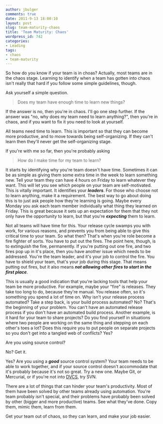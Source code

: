 ```yaml
---
author: jbulger
comments: true
date: 2011-9-13 18:00:10
layout: post
slug: team-maturity-chaos
title: 'Team Maturity: Chaos'
wordpress_id: 742
categories:
- Leading
tags:
- chaos
- team-maturity
---
```


So how do you know if your team is in choas? Actually, most teams are in the chaos stage. Learning to identify when a team has gotten into chaos isn't really that hard if you follow some simple guidelines, though.

<!-- more -->

Ask yourself a simple question.


> Does my team have enough time to learn new things?


If the answer is no, then you're in chaos. I'll go one step further. If the answer was "no, why does my team need to learn anything?", then you're in chaos, and if you want to fix it you need to look at yourself.

All teams need time to learn. This is important so that they can become more productive, and to move towards being self-organizing. If they can't learn then they'll never get the self-organizing stage.

If you're with me so far, then you're probably asking


> How do I make time for my team to learn?


It starts by identifying why you're team doesn't have time. Sometimes it can be as simple as giving them some extra time in the week to learn something new. Tell your team they can have 4 hours on Friday to learn whatever they want. This will let you see which people on your team are self-motivated. This is vitally important. It identifies your **_leaders_**. For those who choose not to learn anything, make it a requirement. The best way to go about doing this is to just ask people how they're learning is going. Maybe every Monday you ask each team member individually what thing they learned on Friday. This is great because it sets up an expectation for them that they not only have the opportunity to learn, but that you're _**expecting**_ them to learn.

Not all teams will have time for this. Your release cycle swamps you with work, for various reasons, and prevents you from being able to give this critical time to your team. So what then? That's when you're role become a fire fighter of sorts. You have to put out the fires. The point here, though, is to extinguish the fire, permanently. If you're putting out one fire, and two fires pop up in it's place, then you have another issue which needs to be addressed. You're the team leader, and it's your job to control the fire. You have to shield your team, that's your job during this stage. That means putting out fires, but it also means _**not allowing other fires to start in the first place**_.

This is usually a good indication that you're lacking tools that help your team be more productive. For example, maybe your "fire" is releases. They take too long to do, because they're manual. You release often, so it's something you spend a lot of time on. Why isn't your release process automated? Take a step back, is your build process automated? No? That's the beginning of your problem. You can't have an automated release process if you don't have an automated build process. Another example, is it hard for your team to share projects? Do you find yourself in situations where two people are working on the same thing and stepping on each other's toes a lot? Does this require you to put people on separate projects so you don't get into a tangled web of conflicts? Yes?

Are you using source control?

No? Get it.

Yes? Are you using a _**good**_ source control system? Your team needs to be able to work together, and if your source control doesn't accommodate that it's probably because it's not so great. Try a new one. Maybe Git, or Mercurial, or if you're not into [DVCS](http://en.wikipedia.org/wiki/Distributed_revision_control), try SVN.

There are a lot of things that can hinder your team's productivity. Most of them have been solved by other teams already using automation. You're team probably isn't special, and their problems have probably been solved by other (bigger and more productive) teams. See what they've done. Copy them, mimic them, learn from them.

Get your team out of chaos, so they can learn, and make your job easier.
